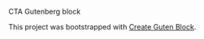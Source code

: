 CTA Gutenberg block

This project was bootstrapped with [Create Guten Block](https://github.com/ahmadawais/create-guten-block).


